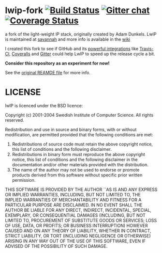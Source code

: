 lwip-fork  [![Build Status](https://travis-ci.org/tabascoeye/lwip.svg)](https://travis-ci.org/tabascoeye/lwip) [![Gitter chat](https://badges.gitter.im/tabascoeye/lwip.png)](https://gitter.im/tabascoeye/lwip) [![Coverage Status](https://img.shields.io/coveralls/tabascoeye/lwip.svg)](https://coveralls.io/r/tabascoeye/lwip)
=========

a fork of the light-weight IP stack, originally created by Adam Dunkels.
LwIP is maintained at [savannah](http://savannah.nongnu.org/projects/lwip/) and more info is available in the [wiki](http://lwip.wikia.com/wiki/LwIP_Wiki)

I created this fork to see if GitHub and its [powerful integrations](https://github.com/integrations) like [Travis-CI](http://travis-ci.org), [Coveralls](https://coveralls.io) and [Gitter](https://gitter.im) could help LwIP to speed up the release cycle a bit.

**Consider this repository as an experiment for now!**

See the [original REAMDE file](https://github.com/tabascoeye/lwip-fork/blob/master/README) for more info.

LICENSE
=======

lwIP is licenced under the BSD licence: 

Copyright (c) 2001-2004 Swedish Institute of Computer Science. 
All rights reserved. 

Redistribution and use in source and binary forms, with or without modification, 
are permitted provided that the following conditions are met: 

1. Redistributions of source code must retain the above copyright notice, 
this list of conditions and the following disclaimer. 
2. Redistributions in binary form must reproduce the above copyright notice, 
this list of conditions and the following disclaimer in the documentation 
and/or other materials provided with the distribution. 
3. The name of the author may not be used to endorse or promote products 
derived from this software without specific prior written permission. 

THIS SOFTWARE IS PROVIDED BY THE AUTHOR ``AS IS AND ANY EXPRESS OR IMPLIED 
WARRANTIES, INCLUDING, BUT NOT LIMITED TO, THE IMPLIED WARRANTIES OF 
MERCHANTABILITY AND FITNESS FOR A PARTICULAR PURPOSE ARE DISCLAIMED. IN NO EVENT 
SHALL THE AUTHOR BE LIABLE FOR ANY DIRECT, INDIRECT, INCIDENTAL, SPECIAL, 
EXEMPLARY, OR CONSEQUENTIAL DAMAGES (INCLUDING, BUT NOT LIMITED TO, PROCUREMENT 
OF SUBSTITUTE GOODS OR SERVICES; LOSS OF USE, DATA, OR PROFITS; OR BUSINESS 
INTERRUPTION) HOWEVER CAUSED AND ON ANY THEORY OF LIABILITY, WHETHER IN 
CONTRACT, STRICT LIABILITY, OR TORT (INCLUDING NEGLIGENCE OR OTHERWISE) ARISING 
IN ANY WAY OUT OF THE USE OF THIS SOFTWARE, EVEN IF ADVISED OF THE POSSIBILITY 
OF SUCH DAMAGE.
